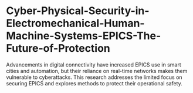 # Cyber-Physical-Security-in-Electromechanical-Human-Machine-Systems-EPICS-The-Future-of-Protection
Advancements in digital connectivity have increased EPICS use in smart cities and automation, but their reliance on real-time networks makes them vulnerable to cyberattacks. This research addresses the limited focus on securing EPICS and explores methods to protect their operational safety.
